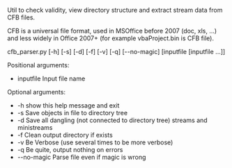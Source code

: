 Util to check validity, view directory structure and extract stream data from CFB files.

CFB is a universal file format, used in MSOffice before 2007 (doc, xls, ...) and less widely in Office 2007+ (for example vbaProject.bin is CFB file).

cfb_parser.py [-h] [-s] [-d] [-f] [-v] [-q] [--no-magic]
                     [inputfile [inputfile ...]]

Positional arguments:
- inputfile   Input file name

Optional arguments:
- -h show this help message and exit
- -s Save objects in file to directory tree
- -d Save all dangling (not connected to directory tree) streams and ministreams
- -f Clean output directory if exists
- -v Be Verbose (use several times to be more verbose)
- -q Be quite, output nothing on errors
- --no-magic Parse file even if magic is wrong
